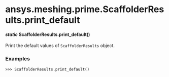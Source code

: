 # ansys.meshing.prime.ScaffolderResults.print_default

<a id="ansys.meshing.prime.ScaffolderResults.print_default"></a>

#### *static* ScaffolderResults.print_default()

Print the default values of `ScaffolderResults` object.

### Examples

```pycon
>>> ScaffolderResults.print_default()
```

<!-- !! processed by numpydoc !! -->
